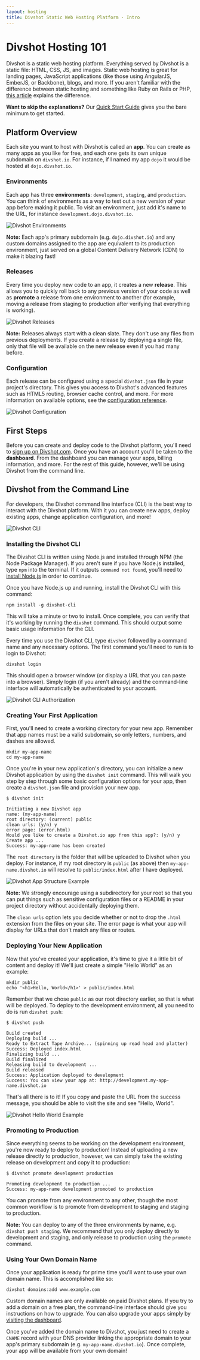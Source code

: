 ```yaml
---
layout: hosting
title: Divshot Static Web Hosting Platform - Intro
---
```


# Divshot Hosting 101

<p class="lead">Divshot is a static web hosting platform. Everything served by Divshot is a static file: HTML, CSS, JS, and images. Static web hosting is great for landing pages, JavaScript applications (like those using AngularJS, EmberJS, or Backbone), blogs, and more. If you aren't familiar with the difference between static hosting and something like Ruby on Rails or PHP, <a href="http://www.staticapps.org/articles/defining-static-web-apps" target="_blank">this article</a> explains the difference.</p>

<div class="alert alert-info"><p><b>Want to skip the explanations?</b> Our <a href="/guides/quick-start">Quick Start Guide</a> gives you the bare minimum to get started.</p></div>

## Platform Overview

Each site you want to host with Divshot is called an **app**. You can create as many apps as you like for free, and each one gets its own unique subdomain on `divshot.io`. For instance, if I named my app `dojo` it would be hosted at `dojo.divshot.io`.

### Environments

Each app has three **environments**: `development`, `staging`, and `production`. You can think of environments as a way to test out a new version of your app before making it public. To visit an environment, just add it's name to the URL, for instance `development.dojo.divshot.io`.

<img src="{% asset_path guides/environments.jpg %}" alt="Divshot Environments" class="img-responsive">

<div class="alert alert-info"><p><b>Note:</b> Each app's primary subdomain (e.g. <code>dojo.divshot.io</code>) and any custom domains assigned to the app are equivalent to its production environment, just served on a global Content Delivery Network (CDN) to make it blazing fast!</p></div>

### Releases

Every time you deploy new code to an app, it creates a new **release**. This allows you to quickly roll back to any previous version of your code as well as **promote** a release from one environment to another (for example, moving a release from staging to production after verifying that everything is working).

<img src="{% asset_path guides/releases.jpg %}" alt="Divshot Releases" class="img-responsive">

<div class="alert alert-info"><p><b>Note:</b> Releases always start with a clean slate. They don't use any files from previous deployments. If you create a release by deploying a single file, only that file will be available on the new release even if you had many before.</p></div>

### Configuration

Each release can be configured using a special `divshot.json` file in your project's directory. This gives you access to Divshot's advanced features such as HTML5 routing, browser cache control, and more. For more information on available options, see the [configuration reference](/guides/configuration).

<img src="{% asset_path guides/configuration.jpg %}" alt="Divshot Configuration" class="img-responsive">

## First Steps

Before you can create and deploy code to the Divshot platform, you'll need to [sign up on Divshot.com](http://www.divshot.com/). Once you have an account you'll be taken to the **dashboard**. From the dashboard you can manage your apps, billing information, and more. For the rest of this guide, however, we'll be using Divshot from the command line.

## Divshot from the Command Line

For developers, the Divshot command line interface (CLI) is the best way to interact with the Divshot platform. With it you can create new apps, deploy existing apps, change application configuration, and more!

<img src="{% asset_path guides/cli.jpg %}" alt="Divshot CLI" class="img-responsive">

### Installing the Divshot CLI

The Divshot CLI is written using Node.js and installed through NPM (the Node Package Manager). If you aren't sure if you have Node.js installed, type `npm` into the terminal. If it outputs `command not found`, you'll need to [install Node.js](https://github.com/joyent/node/wiki/Installation) in order to continue.

Once you have Node.js up and running, install the Divshot CLI with this command:

    npm install -g divshot-cli
    
This will take a minute or two to install. Once complete, you can verify that it's working by running the `divshot` command. This should output some basic usage information for the CLI.

Every time you use the Divshot CLI, type `divshot` followed by a command name and any necessary options. The first command you'll need to run is to login to Divshot:

    divshot login
    
This should open a browser window (or display a URL that you can paste into a browser). Simply login (if you aren't already) and the command-line interface will automatically be authenticated to your account.

<img src="{% asset_path guides/cli-login.jpg %}" alt="Divshot CLI Authorization" class="img-responsive">

### Creating Your First Application

First, you'll need to create a working directory for your new app. Remember that app names must be a valid subdomain, so only letters, numbers, and dashes are allowed.

    mkdir my-app-name
    cd my-app-name
    
Once you're in your new application's directory, you can initialize a new Divshot application by using the `divshot init` command. This will walk you step by step through some basic configuration options for your app, then create a `divshot.json` file and provision your new app.

    $ divshot init
    
    Initiating a new Divshot app
    name: (my-app-name)
    root directory: (current) public
    clean urls: (y/n) y
    error page: (error.html)
    Would you like to create a Divshot.io app from this app?: (y/n) y
    Create app ...
    Success: my-app-name has been created
    
The `root directory` is the folder that will be uploaded to Divshot when you deploy. For instance, if my root directory is `public` (as above) then `my-app-name.divshot.io` will resolve to `public/index.html` after I have deployed.

<img src="{% asset_path guides/public.jpg %}" alt="Divshot App Structure Example" class="img-responsive">

<div class="alert alert-info"><p><b>Note:</b> We strongly encourage using a subdirectory for your root so that you can put things such as sensitive configuration files or a README in your project directory without accidentally deploying them.</p></div>

The `clean urls` option lets you decide whether or not to drop the `.html` extension from the files on your site. The error page is what your app will display for URLs that don't match any files or routes.

### Deploying Your New Application

Now that you've created your application, it's time to give it a little bit of content and deploy it! We'll just create a simple "Hello World" as an example:

    mkdir public
    echo '<h1>Hello, World</h1>' > public/index.html
    
Remember that we chose `public` as our root directory earlier, so that is what will be deployed. To deploy to the development environment, all you need to do is run `divshot push`:

	$ divshot push
    
    Build created
    Deploying build ...
    Ready to Extract Tape Archive... (spinning up read head and platter)
    Success: Deployed index.html
    Finalizing build ...
    Build finalized
    Releasing build to development ...
    Build released
    Success: Application deployed to development
    Success: You can view your app at: http://development.my-app-name.divshot.io
    
That's all there is to it! If you copy and paste the URL from the success message, you should be able to visit the site and see "Hello, World".

<img src="{% asset_path guides/hello-world.jpg %}" alt="Divshot Hello World Example" class="img-responsive">

### Promoting to Production

Since everything seems to be working on the development environment, you're now ready to deploy to production! Instead of uploading a new release directly to production, however, we can simply take the existing release on development and copy it to production:

    $ divshot promote development production
    
    Promoting development to production ...
    Success: my-app-name development promoted to production
    
You can promote from any environment to any other, though the most common workflow is to promote from development to staging and staging to production.

<div class="alert alert-info"><p><b>Note:</b> You can deploy to any of the three environments by name, e.g. <code>divshot push staging</code>. We recommend that you only deploy directly to development and staging, and only release to production using the <code>promote</code> command.</p></div>

### Using Your Own Domain Name

Once your application is ready for prime time you'll want to use your own domain name. This is accomplished like so:

    divshot domains:add www.example.com
    
Custom domain names are only available on paid Divshot plans. If you try to add a domain on a free plan, the command-line interface should give you instructions on how to upgrade. You can also upgrade your apps simply by [visiting the dashboard](https://dashboard.divshot.com).

Once you've added the domain name to Divshot, you just need to create a `CNAME` record with your DNS provider linking the appropriate domain to your app's primary subdomain (e.g. `my-app-name.divshot.io`). Once complete, your app will be available from your own domain!